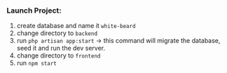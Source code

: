 ### Launch Project:
1. create database and name it `white-beard`
2. change directory to `backend`
3. run `php artisan app:start` -> this command will migrate the database, seed it and run the dev server.
4. change directory to `frontend`
5. run `npm start`